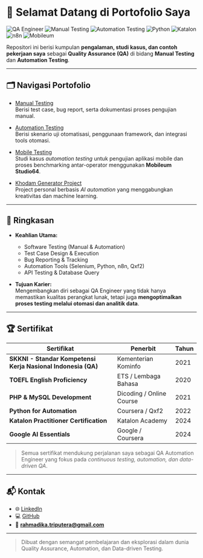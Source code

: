 # 👋 Selamat Datang di Portofolio Saya  

![QA Engineer](https://img.shields.io/badge/Role-QA%20Engineer-blue) 
![Manual Testing](https://img.shields.io/badge/Testing-Manual%20Testing-green) 
![Automation Testing](https://img.shields.io/badge/Testing-Automation%20Testing-orange)
![Python](https://img.shields.io/badge/Language-Python-yellow)
![Katalon](https://img.shields.io/badge/Tool-Katalon-blueviolet)
![n8n](https://img.shields.io/badge/Automation-n8n-red)
![Mobileum](https://img.shields.io/badge/Telecom-Mobileum-lightgrey)

Repositori ini berisi kumpulan **pengalaman, studi kasus, dan contoh pekerjaan saya** sebagai **Quality Assurance (QA)** di bidang **Manual Testing** dan **Automation Testing**.

---

## 🗂️ Navigasi Portofolio

- [Manual Testing](./Manual%20Testing.md)  
  Berisi test case, bug report, serta dokumentasi proses pengujian manual.  

- [Automation Testing](./Automation%20Testing.md)  
  Berisi skenario uji otomatisasi, penggunaan framework, dan integrasi tools otomasi.

- [Mobile Testing](https://github.com/rahmadikaaa/My-Portofolio-Quality-Assurance/blob/main/Mobile%20Testing.md)  
  Studi kasus *automation testing* untuk pengujian aplikasi mobile dan proses benchmarking antar-operator menggunakan **Mobileum Studio64**.

- [Khodam Generator Project](https://github.com/rahmadikaaa/khodam_generator.git)  
  Project personal berbasis *AI automation* yang menggabungkan kreativitas dan machine learning.

---

## 🧭 Ringkasan

- **Keahlian Utama:**  
  - Software Testing (Manual & Automation)  
  - Test Case Design & Execution  
  - Bug Reporting & Tracking  
  - Automation Tools (Selenium, Python, n8n, Qxf2)  
  - API Testing & Database Query  

- **Tujuan Karier:**  
  Mengembangkan diri sebagai QA Engineer yang tidak hanya memastikan kualitas perangkat lunak, tetapi juga **mengoptimalkan proses testing melalui otomasi dan analitik data**.

---

## 🏆 Sertifikat

| Sertifikat | Penerbit | Tahun |
|-------------|-----------|--------|
| **SKKNI - Standar Kompetensi Kerja Nasional Indonesia (QA)** | Kementerian Kominfo | 2021 |
| **TOEFL English Proficiency** | ETS / Lembaga Bahasa | 2020 |
| **PHP & MySQL Development** | Dicoding / Online Course | 2021 |
| **Python for Automation** | Coursera / Qxf2 | 2022 |
| **Katalon Practitioner Certification** | Katalon Academy | 2024 |
| **Google AI Essentials** | Google / Coursera | 2024 |

> Semua sertifikat mendukung perjalanan saya sebagai QA Automation Engineer yang fokus pada *continuous testing, automation, dan data-driven QA*.

---

## 📬 Kontak

- 🌐 [LinkedIn](https://www.linkedin.com/in/rahmadikaaa)  
- 💻 [GitHub](https://github.com/rahmadikaaa)  
- 📧 **rahmadika.triputera@gmail.com**

---

> Dibuat dengan semangat pembelajaran dan eksplorasi dalam dunia Quality Assurance, Automation, dan Data-driven Testing.
